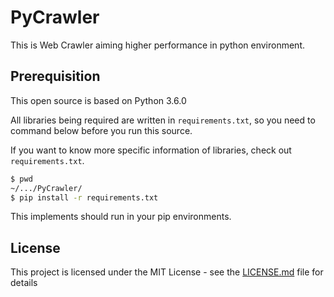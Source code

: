 # PyCrawler
This is Web Crawler aiming higher performance in python environment.

## Prerequisition
This open source is based on Python 3.6.0

All libraries being required are written in `requirements.txt`, so you need to command below before you run this source.

If you want to know more specific information of libraries, check out `requirements.txt`.

~~~ sh
$ pwd
~/.../PyCrawler/
$ pip install -r requirements.txt
~~~
This implements should run in your pip environments.

## License

This project is licensed under the MIT License - see the [LICENSE.md](LICENSE.md) file for details
